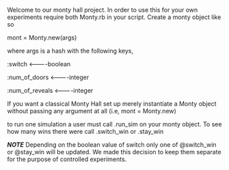 Welcome to our monty hall project.  In order to use this for your own experiments
require both Monty.rb in your script. Create a monty object like so

mont = Monty.new(args)

where args is a hash with the following keys,

:switch <----boolean

:num_of_doors <----integer

:num_of_reveals <----integer

If you want a classical Monty Hall set up merely instantiate a Monty object without
passing any argument at all (i.e,  mont = Monty.new)


to run one simulation a user must call .run_sim on your monty object.  To see how many wins
there were call .switch_win or .stay_win

***NOTE***
Depending on the boolean value of switch only one of @switch_win or @stay_win will be
updated. We made this decision to keep them separate for the purpose of controlled
experiments.  
